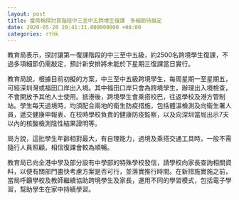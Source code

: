 ```yaml
---
layout: post
title: 當局稱探討首階段中三至中五跨境生復課　多細節待敲定
date: 2020-05-20 20:41:31.000000000 +08:00
categories: rthk
---
```


教育局表示，探討讓第一復課階段的中三至中五級，約2500名跨境學生復課，不過多項細節仍需敲定，預計新安排將未能於下星期三復課當日實行。

教育局說，根據目前初擬的方案，中三至中五級跨境學生，每周星期一至星期五，可經深圳灣或福田口岸出入境。其中福田口岸只會為跨境學生，辦理出入境檢查，不會開放予其他人士使用。抵港後，跨境學生會乘搭校巴，往返學校及港方管制站。學生每天過境時，均須配合兩地的衛生防疫措施，包括體溫檢測及向衞生署人員，遞交健康申報表、在校時學校負責的健康防疫監察，以及向深圳當局出示7天以內的核酸檢測陰性結果證明等。

局方說，這批學生年齡相對最大，有自理能力，過境及乘搭交通工具時，一般不需隨行人員照顧，相信復課會較為順暢。

教育局已向全港中學及部分設有中學部的特殊學校發信，請學校向家長查詢相關資料，以便有關部門盡快考慮方案是否可行，並落實推行時間。在新措施實施之前，當局呼籲學校及教師繼續協助跨境學生及家長，運用不同的學習模式，包括電子學習，幫助學生在家中持續學習。
